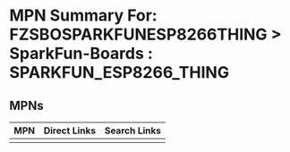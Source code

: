 



# MPN Summary For: FZSBOSPARKFUNESP8266THING > SparkFun-Boards : SPARKFUN_ESP8266_THING

## MPNs
  

|MPN|Direct Links|Search Links|
| :--- | :--- | :--- |
||||
